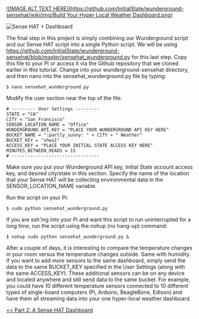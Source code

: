 [![IMAGE ALT TEXT HERE](https://github.com/InitialState/wunderground-sensehat/wiki/img/Build Your Hyper Local Weather Dashboard.png)](https://youtu.be/H55_NNx4swQ)


![Sense HAT + Dashboard](https://github.com/InitialState/wunderground-sensehat/wiki/img/hyperlocal_dashboard.jpg)

The final step in this project is simply combining our Wunderground script and our Sense HAT script into a single Python script. We will be using https://github.com/InitialState/wunderground-sensehat/blob/master/sensehat_wunderground.py for this last step. Copy this file to your Pi or access it via the Github repository that we cloned earlier in this tutorial. Change into your wunderground-sensehat directory, and then nano into the sensehat_wunderground.py file by typing:

    $ nano sensehat_wunderground.py

Modify the user section near the top of the file:

```
# --------- User Settings ---------
STATE = "CA"
CITY = "San_Francisco"
SENSOR_LOCATION_NAME = "Office"
WUNDERGROUND_API_KEY = "PLACE YOUR WUNDERGROUND API KEY HERE"
BUCKET_NAME = ":partly_sunny: " + CITY + " Weather"
BUCKET_KEY = "shwu1"
ACCESS_KEY = "PLACE YOUR INITIAL STATE ACCESS KEY HERE"
MINUTES_BETWEEN_READS = 15
# ---------------------------------
```

Make sure you put your Wunderground API key, Initial State account access key, and desired city/state in this section. Specify the name of the location that your Sense HAT will be collecting environmental data in the SENSOR_LOCATION_NAME variable.  

Run the script on your Pi:
```
$ sudo python sensehat_wunderground.py
```

If you are ssh'ing into your Pi and want this script to run uninterrupted for a long time, run the script using the nohup (no hang-up) command:

```
$ nohup sudo python sensehat_wunderground.py &
```

After a couple of days, it is interesting to compare the temperature changes in your room versus the temperature changes outside. Same with humidity. If you want to add more sensors to the same dashboard, simply send the data to the same BUCKET_KEY specified in the User Settings (along with the same ACCESS_KEY). These additional sensors can be on any device and located anywhere and still send data to the same bucket. For example, you could have 10 different temperature sensors connected to 10 different types of single-board computers (Pi, Arduino, BeagleBone, Edison) and have them all streaming data into your one hyper-local weather dashboard.  

[<< Part 2: A Sense HAT Dashboard](Part-2.-A-Sense-HAT-Dashboard)